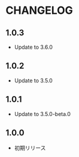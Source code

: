 # CHANGELOG

## 1.0.3
* Update to 3.6.0

## 1.0.2
* Update to 3.5.0

## 1.0.1
* Update to 3.5.0-beta.0

## 1.0.0
* 初期リリース
